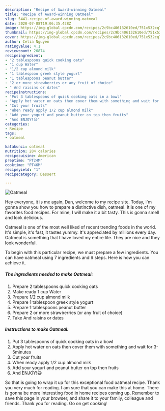 ```yaml
---
description: "Recipe of Award-winning Oatmeal"
title: "Recipe of Award-winning Oatmeal"
slug: 5441-recipe-of-award-winning-oatmeal
date: 2020-07-08T19:06:35.428Z
image: https://img-global.cpcdn.com/recipes/2c9bc406132610ed/751x532cq70/oatmeal-recipe-main-photo.jpg
thumbnail: https://img-global.cpcdn.com/recipes/2c9bc406132610ed/751x532cq70/oatmeal-recipe-main-photo.jpg
cover: https://img-global.cpcdn.com/recipes/2c9bc406132610ed/751x532cq70/oatmeal-recipe-main-photo.jpg
author: Celia Nguyen
ratingvalue: 4.1
reviewcount: 26874
recipeingredient:
- "2 tablespoons quick cooking oats"
- "1 cup Water"
- "1/2 cup almond milk"
- "1 tablespoon greek style yogurt"
- "1 tablespoons peanut butter"
- "2 or more strawberries or any fruit of choice"
- " And raisins or dates"
recipeinstructions:
- "Put 3 tablespoons of quick cooking oats in a bowl"
- "Apply hot water on oats then cover them with something and wait for 3-5minutes"
- "Cut your fruits"
- "When ready apply 1/2 cup almond milk"
- "Add your yogurt and peanut butter on top then fruits"
- "And ENJOY!😃"
categories:
- Recipe
tags:
- oatmeal

katakunci: oatmeal 
nutrition: 204 calories
recipecuisine: American
preptime: "PT24M"
cooktime: "PT46M"
recipeyield: "1"
recipecategory: Dessert

---
```



![Oatmeal](https://img-global.cpcdn.com/recipes/2c9bc406132610ed/751x532cq70/oatmeal-recipe-main-photo.jpg)

Hey everyone, it is me again, Dan, welcome to my recipe site. Today, I'm gonna show you how to prepare a distinctive dish, oatmeal. It is one of my favorites food recipes. For mine, I will make it a bit tasty. This is gonna smell and look delicious.

Oatmeal is one of the most well liked of recent trending foods in the world. It's simple, it's fast, it tastes yummy. It's appreciated by millions every day. Oatmeal is something that I have loved my entire life. They are nice and they look wonderful.




To begin with this particular recipe, we must prepare a few ingredients. You can have oatmeal using 7 ingredients and 6 steps. Here is how you can achieve it.

<!--inarticleads1-->

##### The ingredients needed to make Oatmeal:

1. Prepare 2 tablespoons quick cooking oats
1. Make ready 1 cup Water
1. Prepare 1/2 cup almond milk
1. Prepare 1 tablespoon greek style yogurt
1. Prepare 1 tablespoons peanut butter
1. Prepare 2 or more strawberries (or any fruit of choice)
1. Take  And raisins or dates




<!--inarticleads2-->

##### Instructions to make Oatmeal:

1. Put 3 tablespoons of quick cooking oats in a bowl
1. Apply hot water on oats then cover them with something and wait for 3-5minutes
1. Cut your fruits
1. When ready apply 1/2 cup almond milk
1. Add your yogurt and peanut butter on top then fruits
1. And ENJOY!😃




So that is going to wrap it up for this exceptional food oatmeal recipe. Thank you very much for reading. I am sure that you can make this at home. There is gonna be more interesting food in home recipes coming up. Remember to save this page in your browser, and share it to your family, colleague and friends. Thank you for reading. Go on get cooking!
